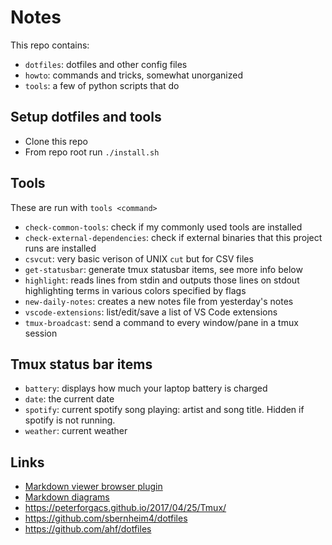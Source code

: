 
# Notes

This repo contains:
* `dotfiles`: dotfiles and other config files
* `howto`: commands and tricks, somewhat unorganized
* `tools`: a few of python scripts that do


## Setup dotfiles and tools
* Clone this repo
* From repo root run `./install.sh`

## Tools
These are run with `tools <command>`
* `check-common-tools`: check if my commonly used tools are installed
* `check-external-dependencies`: check if external binaries that this project runs are installed
* `csvcut`: very basic verison of UNIX `cut` but for CSV files
* `get-statusbar`: generate tmux statusbar items, see more info below
* `highlight`: reads lines from stdin and outputs those lines on stdout highlighting terms in various colors specified by flags
* `new-daily-notes`: creates a new notes file from yesterday's notes
* `vscode-extensions`: list/edit/save a list of VS Code extensions
* `tmux-broadcast`: send a command to every window/pane in a tmux session

## Tmux status bar items
* `battery`: displays how much your laptop battery is charged
* `date`: the current date
* `spotify`: current spotify song playing: artist and song title. Hidden if spotify is not running.
* `weather`: current weather

## Links
- [Markdown viewer browser plugin](https://chrome.google.com/webstore/detail/markdown-viewer/ckkdlimhmcjmikdlpkmbgfkaikojcbjk?hl=en)
- [Markdown diagrams](https://mermaid-js.github.io/mermaid/#/)
- https://peterforgacs.github.io/2017/04/25/Tmux/
- https://github.com/sbernheim4/dotfiles
- https://github.com/ahf/dotfiles
